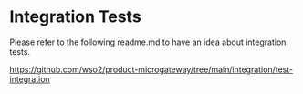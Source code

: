 # Integration Tests

Please refer to the following readme.md to have an idea about integration tests.

https://github.com/wso2/product-microgateway/tree/main/integration/test-integration
